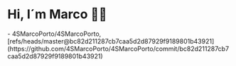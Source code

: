 <h1>Hi, I´m Marco 👋🏻</h1>
<!-- START gadpp -->
- 4SMarcoPorto/4SMarcoPorto, [refs/heads/master@bc82d211287cb7caa5d2d87929f9189801b43921](https://github.com/4SMarcoPorto/4SMarcoPorto/commit/bc82d211287cb7caa5d2d87929f9189801b43921)
